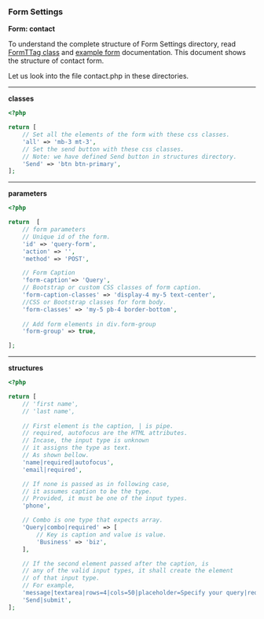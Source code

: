 <h3 class="display-4 mb-5">Form Settings</h3>

**Form: contact**

To understand the complete structure of Form Settings directory, read [FormTTag class](https://teatags.blazehattech.com/docs/FormTTag) and [example form](https://teatags.blazehattech.com/docs/frm-example) documentation. This document shows the structure of contact form.

Let us look into the file <span class = "ttag-file"><i class="fas fa-file-code"></i> contact.php</span> in these directories.

---

**<p class = "ttag-dir"><i class="fas fa-folder"></i> classes</p>**

```php
<?php

return [
	// Set all the elements of the form with these css classes.
	'all' => 'mb-3 mt-3',
	// Set the send button with these css classes.
	// Note: we have defined Send button in structures directory.
	'Send' => 'btn btn-primary',
];

```

---

**<p class = "ttag-dir"><i class="fas fa-folder"></i> parameters</p>**

```php
<?php

return  [
	// form parameters
	// Unique id of the form.
	'id' => 'query-form',
	'action' => '',
	'method' => 'POST',

	// Form Caption
	'form-caption'=> 'Query',
	// Bootstrap or custom CSS classes of form caption.
	'form-caption-classes' => 'display-4 my-5 text-center',
	//CSS or Bootstrap classes for form body.
	'form-classes' => 'my-5 pb-4 border-bottom',
	
	// Add form elements in div.form-group
	'form-group' => true,

];

```

---

**<p class = "ttag-dir"><i class="fas fa-folder"></i> structures</p>**

```php
<?php

return [
	// 'first name',
	// 'last name',
	
	// First element is the caption, | is pipe.
	// required, autofocus are the HTML attributes.
	// Incase, the input type is unknown
	// it assigns the type as text.
	// As shown bellow.
	'name|required|autofocus',
	'email|required',

	// If none is passed as in following case, 
	// it assumes caption to be the type.
	// Provided, it must be one of the input types.
	'phone',

	// Combo is one type that expects array.
	'Query|combo|required' => [
		// Key is caption and value is value.
		'Business' => 'biz',
	],

	// If the second element passed after the caption, is
	// any of the valid input types, it shall create the element
	// of that input type.
	// For example,  
	'message|textarea|rows=4|cols=50|placeholder=Specify your query|required',
	'Send|submit',
];

```